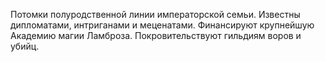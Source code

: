 Потомки полуродственной линии императорской семьи. Известны дипломатами, интриганами и меценатами. Финансируют крупнейшую Академию магии Ламброза.
Покровительствуют гильдиям воров и убийц.